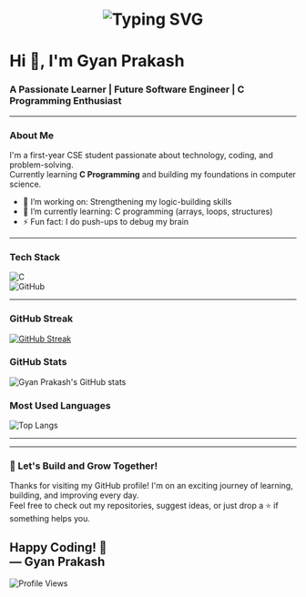 <h1 align="center">
  <img src="https://readme-typing-svg.herokuapp.com?font=Fira+Code&size=30&duration=3000&pause=1000&color=00F700&center=true&vCenter=true&width=500&lines=👋+Hello+World!;Welcome+to+my+GitHub+Profile!" alt="Typing SVG" />
</h1>


# Hi 👋, I'm Gyan Prakash  
### A Passionate Learner | Future Software Engineer | C Programming Enthusiast

---

### About Me  
I'm a first-year CSE student passionate about technology, coding, and problem-solving.  
Currently learning **C Programming** and building my foundations in computer science.

- 🔭 I’m working on: Strengthening my logic-building skills  
- 🌱 I’m currently learning: C programming (arrays, loops, structures)  
- ⚡ Fun fact: I do push-ups to debug my brain  

---

### Tech Stack  
![C](https://img.shields.io/badge/C-A8B9CC?style=flat&logo=c&logoColor=white)  
![GitHub](https://img.shields.io/badge/GitHub-100000?style=flat&logo=github&logoColor=white)

---
### GitHub Streak  
[![GitHub Streak](https://github-readme-streak-stats.herokuapp.com?user=gyan-prakash&theme=tokyonight&hide_border=false)](https://git.io/streak-stats)
### GitHub Stats  
![Gyan Prakash's GitHub stats](https://github-readme-stats.vercel.app/api?username=gyan-prakash-007&show_icons=true&theme=tokyonight)
### Most Used Languages  
![Top Langs](https://github-readme-stats.vercel.app/api/top-langs/?username=gyan-praash-007&layout=compact&theme=tokyonight)

---
---

### 🚀 Let's Build and Grow Together!

Thanks for visiting my GitHub profile! I'm on an exciting journey of learning, building, and improving every day.  
Feel free to check out my repositories, suggest ideas, or just drop a ⭐️ if something helps you.

Happy Coding! 🙌  
— Gyan Prakash
---

![Profile Views](https://komarev.com/ghpvc/?username=gyan-prakash-007&label=Profile+Views&color=0e75b6&style=flat)
